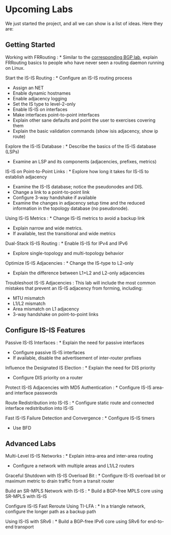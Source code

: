 # Upcoming Labs

We just started the project, and all we can show is a list of ideas. Here they are:

## Getting Started

Working with FRRouting
: * Similar to the [corresponding BGP lab](https://bgplabs.net/basic/0-frrouting/), explain FRRouting basics to people who have never seen a routing daemon running on Linux.

Start the IS-IS Routing
: * Configure an IS-IS routing process
  * Assign an NET
  * Enable dynamic hostnames
  * Enable adjacency logging
  * Set the IS type to level-2-only
  * Enable IS-IS on interfaces
  * Make interfaces point-to-point interfaces
  * Explain other sane defaults and point the user to exercises covering them
  * Explain the basic validation commands (show isis adjacency, show ip route)

Explore the IS-IS Database
: * Describe the basics of the IS-IS database (LSPs)
  * Examine an LSP and its components (adjacencies, prefixes, metrics)

IS-IS on Point-to-Point Links
: * Explore how long it takes for IS-IS to establish adjacency
  * Examine the IS-IS database; notice the pseudonodes and DIS.
  * Change a link to a point-to-point link
  * Configure 3-way handshake if available
  * Examine the changes in adjacency setup time and the reduced information in the topology database (no pseudonode).

Using IS-IS Metrics
: * Change IS-IS metrics to avoid a backup link
  * Explain narrow and wide metrics.
  * If available, test the transitional and wide metrics

Dual-Stack IS-IS Routing
: * Enable IS-IS for IPv4 and IPv6
  * Explore single-topology and multi-topology behavior

Optimize IS-IS Adjacencies
: * Change the IS-type to L2-only
  * Explain the difference between L1+L2 and L2-only adjacencies

Troubleshoot IS-IS Adjacencies
: This lab will include the most common mistakes that prevent an IS-IS adjacency from forming, including:

  * MTU mismatch
  * L1/L2 mismatch
  * Area mismatch on L1 adjacency
  * 3-way handshake on point-to-point links

## Configure IS-IS Features

Passive IS-IS Interfaces
: * Explain the need for passive interfaces
  * Configure passive IS-IS interfaces
  * If available, disable the advertisement of inter-router prefixes

Influence the Designated IS Election
: * Explain the need for DIS priority
  * Configure DIS priority on a router

Protect IS-IS Adjacencies with MD5 Authentication
: * Configure IS-IS area- and interface passwords

Route Redistribution into IS-IS
: * Configure static route and connected interface redistribution into IS-IS

Fast IS-IS Failure Detection and Convergence
: * Configure IS-IS timers
  * Use BFD

## Advanced Labs

Multi-Level IS-IS Networks
: * Explain intra-area and inter-area routing
  * Configure a network with multiple areas and L1/L2 routers

Graceful Shutdown with IS-IS Overload Bit
: * Configure IS-IS overload bit or maximum metric to drain traffic from a transit router

Build an SR-MPLS Network with IS-IS
: * Build a BGP-free MPLS core using SR-MPLS with IS-IS

Configure IS-IS Fast Reroute Using TI-LFA
: * In a triangle network, configure the longer path as a backup path

Using IS-IS with SRv6
: * Build a BGP-free IPv6 core using SRv6 for end-to-end transport

